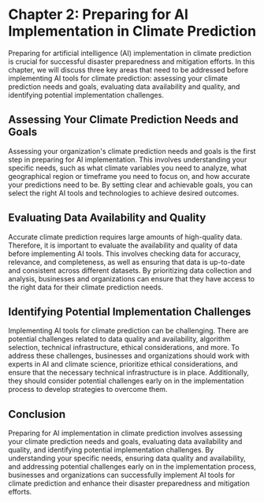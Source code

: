 Chapter 2: Preparing for AI Implementation in Climate Prediction
================================================================

Preparing for artificial intelligence (AI) implementation in climate prediction is crucial for successful disaster preparedness and mitigation efforts. In this chapter, we will discuss three key areas that need to be addressed before implementing AI tools for climate prediction: assessing your climate prediction needs and goals, evaluating data availability and quality, and identifying potential implementation challenges.

Assessing Your Climate Prediction Needs and Goals
-------------------------------------------------

Assessing your organization's climate prediction needs and goals is the first step in preparing for AI implementation. This involves understanding your specific needs, such as what climate variables you need to analyze, what geographical region or timeframe you need to focus on, and how accurate your predictions need to be. By setting clear and achievable goals, you can select the right AI tools and technologies to achieve desired outcomes.

Evaluating Data Availability and Quality
----------------------------------------

Accurate climate prediction requires large amounts of high-quality data. Therefore, it is important to evaluate the availability and quality of data before implementing AI tools. This involves checking data for accuracy, relevance, and completeness, as well as ensuring that data is up-to-date and consistent across different datasets. By prioritizing data collection and analysis, businesses and organizations can ensure that they have access to the right data for their climate prediction needs.

Identifying Potential Implementation Challenges
-----------------------------------------------

Implementing AI tools for climate prediction can be challenging. There are potential challenges related to data quality and availability, algorithm selection, technical infrastructure, ethical considerations, and more. To address these challenges, businesses and organizations should work with experts in AI and climate science, prioritize ethical considerations, and ensure that the necessary technical infrastructure is in place. Additionally, they should consider potential challenges early on in the implementation process to develop strategies to overcome them.

Conclusion
----------

Preparing for AI implementation in climate prediction involves assessing your climate prediction needs and goals, evaluating data availability and quality, and identifying potential implementation challenges. By understanding your specific needs, ensuring data quality and availability, and addressing potential challenges early on in the implementation process, businesses and organizations can successfully implement AI tools for climate prediction and enhance their disaster preparedness and mitigation efforts.


